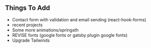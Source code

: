 ## Things To Add
+ Contact form with validation and email sending (react-hook-forms)
+ recent projects 
+ Some more animations/springsth
+ REVISE fonts (google fonts or gatsby plugin google fonts)
+ Upgrade Tailwinds
